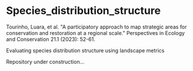 # Species_distribution_structure

Tourinho, Luara, et al. "A participatory approach to map strategic areas for conservation and restoration at a regional scale." Perspectives in Ecology and Conservation 21.1 (2023): 52-61.

Evaluating species distribution structure using landscape metrics


Repository under construction...
